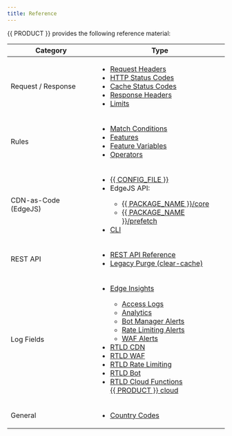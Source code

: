 ```yaml
---
title: Reference
---
```


{{ PRODUCT }} provides the following reference material:

| Category  | Type  |
|---|---|
| Request / Response   | <ul><li>[Request Headers](/guides/performance/request#request-headers)</li><li>[HTTP Status Codes](/guides/performance/response#status-codes)</li><li>[Cache Status Codes](/guides/performance/caching/cache_status_codes)</li><li>[Response Headers](/guides/performance/response#response-headers)</li><li>[Limits](/guides/performance/limits)</li></ul>  |
| Rules   | <ul><li>[Match Conditions](/guides/performance/rules/conditions)</li><li>[Features](/guides/performance/rules/features)</li><li>[Feature Variables](/guides/performance/rules/feature_variables)</li><li>[Operators](/guides/performance/rules/operators)</li></ul>  |
| CDN-as-Code (EdgeJS)   | <ul><li>[{{ CONFIG_FILE }}](/guides/performance/cdn_as_code/edgio_config)</li><li>EdgeJS API:</li><ul><li>[{{ PACKAGE_NAME }}/core](/docs/api/core)</li><li>[{{ PACKAGE_NAME }}/prefetch](/docs/api/prefetch)</li></ul><li>[CLI](/guides/develop/cli#commands)</li></ul>
| REST API   | <ul><li>[REST API Reference](/rest_api)</li><li>[Legacy Purge (clear-cache)](/guides/develop/rest_api/cache_purge)</li></ul> |
| Log Fields   | <ul><li>[Edge Insights](/guides/performance/observability/edge_insights)</li><ul><li>[Access Logs](/guides/performance/observability/edge_insights#access-logs)</li><li>[Analytics](/guides/performance/observability/edge_insights#analytics)</li><li>[Bot Manager Alerts](/guides/performance/observability/edge_insights#bot-manager-alerts)</li><li>[Rate Limiting Alerts](/guides/performance/observability/edge_insights#rate-limiting-alerts)</li><li>[WAF Alerts](/guides/performance/observability/edge_insights#waf-alerts)</li></ul><li>[RTLD CDN](/guides/logs/rtld/log_fields_rtld_cdn)</li><li>[RTLD WAF](/guides/logs/rtld/log_fields_rtld_waf)</li><li>[RTLD Rate Limiting](/guides/logs/rtld/log_fields_rtld_rate_limiting)</li><li>[RTLD Bot](/guides/logs/rtld/log_fields_rtld_bot_manager)</li><li>[RTLD Cloud Functions](/guides/logs/rtld/log_fields_rtld_cloud_functions)</li>[{{ PRODUCT }} cloud](/guides/logs/server_logs#serverless-compute-console-and-dri-log-fields)</li></ul>  |
| General   | <ul><li>[Country Codes](/guides/reference/country_codes)</li></ul>|

<!--
</li><li>POPs - TODO
-->
